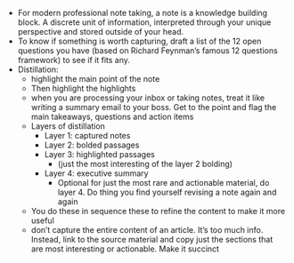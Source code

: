 - For modern professional note taking, a note is a knowledge building block. A discrete unit of information, interpreted through your unique perspective and stored outside of your head.
- To know if something is worth capturing, draft a list of the 12 open questions you have (based on Richard Feynman’s famous 12 questions framework) to see if it fits any.
- Distillation:
	- highlight the main point of the note
	- Then highlight the highlights
	- when you are processing your inbox or taking notes, treat it like writing a summary email to your boss. Get to the point and flag the main takeaways, questions and action items
	- Layers of distillation
		- Layer 1: captured notes
		- Layer 2: bolded passages
		- Layer 3: highlighted passages 
			- (just the most interesting of the layer 2 bolding)
		- Layer 4: executive summary
			- Optional for just the most rare and actionable material, do layer 4. Do thing you find yourself revising a note again and again
	- You do these in sequence these to refine the content to make it more useful
	- don’t capture the entire content of an article. It’s too much info. Instead, link to the source material and copy just the sections that are most interesting or actionable. Make it succinct 